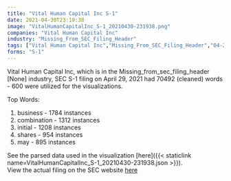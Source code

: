 ```yaml
---
title: "Vital Human Capital Inc S-1"
date: 2021-04-30T23:19:38
image: "VitalHumanCapitalInc_S-1_20210430-231938.png"
companies: "Vital Human Capital Inc"
industry: "Missing_From_SEC_Filing_Header"
tags: ["Vital Human Capital Inc","Missing_From_SEC_Filing_Header","04-29-2021","S-1"]
forms: "S-1"
---
```

Vital Human Capital Inc, which is in the Missing_from_sec_filing_header [None] industry, SEC S-1 filing on April 29, 2021 had 70492 (cleaned) words - 600 were utilized for the visualizations.

Top Words:
1. business - 1784 instances
2. combination - 1312 instances
3. initial - 1208 instances
4. shares - 954 instances
5. may - 895 instances


See the parsed data used in the visualization [here]({{< staticlink name=VitalHumanCapitalInc_S-1_20210430-231938.json >}}).  
View the actual filing on the SEC website [here](https://www.sec.gov/Archives/edgar/data/1855261/0001104659-21-056801.txt)